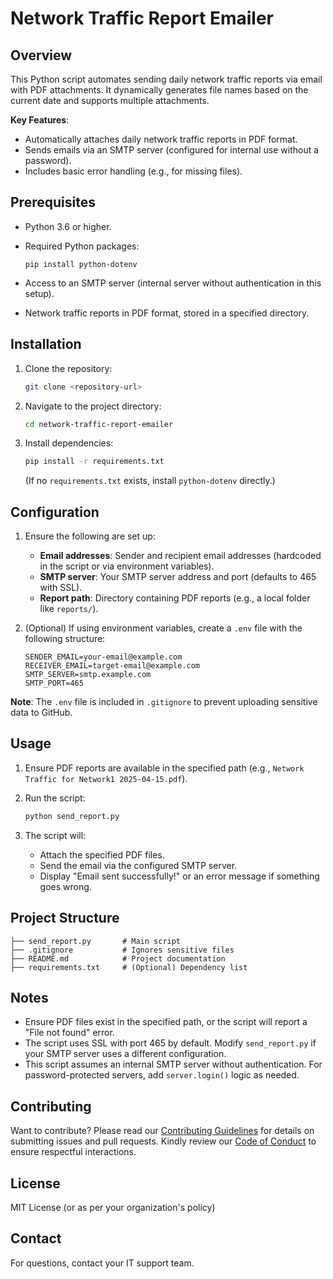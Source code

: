 # Network Traffic Report Emailer

## Overview

This Python script automates sending daily network traffic reports via email with PDF attachments. It dynamically generates file names based on the current date and supports multiple attachments.

**Key Features**:

- Automatically attaches daily network traffic reports in PDF format.
- Sends emails via an SMTP server (configured for internal use without a password).
- Includes basic error handling (e.g., for missing files).

## Prerequisites

- Python 3.6 or higher.

- Required Python packages:

  ```
  pip install python-dotenv
  ```

- Access to an SMTP server (internal server without authentication in this setup).

- Network traffic reports in PDF format, stored in a specified directory.

## Installation

1. Clone the repository:

   ```bash
   git clone <repository-url>
   ```

2. Navigate to the project directory:

   ```bash
   cd network-traffic-report-emailer
   ```

3. Install dependencies:

   ```bash
   pip install -r requirements.txt
   ```

   (If no `requirements.txt` exists, install `python-dotenv` directly.)

## Configuration

1. Ensure the following are set up:

   - **Email addresses**: Sender and recipient email addresses (hardcoded in the script or via environment variables).
   - **SMTP server**: Your SMTP server address and port (defaults to 465 with SSL).
   - **Report path**: Directory containing PDF reports (e.g., a local folder like `reports/`).

2. (Optional) If using environment variables, create a `.env` file with the following structure:

   ```
   SENDER_EMAIL=your-email@example.com
   RECEIVER_EMAIL=target-email@example.com
   SMTP_SERVER=smtp.example.com
   SMTP_PORT=465
   ```

**Note**: The `.env` file is included in `.gitignore` to prevent uploading sensitive data to GitHub.

## Usage

1. Ensure PDF reports are available in the specified path (e.g., `Network Traffic for Network1 2025-04-15.pdf`).

2. Run the script:

   ```bash
   python send_report.py
   ```

3. The script will:

   - Attach the specified PDF files.
   - Send the email via the configured SMTP server.
   - Display "Email sent successfully!" or an error message if something goes wrong.

## Project Structure

```
├── send_report.py       # Main script
├── .gitignore           # Ignores sensitive files
├── README.md            # Project documentation
├── requirements.txt     # (Optional) Dependency list
```

## Notes

- Ensure PDF files exist in the specified path, or the script will report a "File not found" error.
- The script uses SSL with port 465 by default. Modify `send_report.py` if your SMTP server uses a different configuration.
- This script assumes an internal SMTP server without authentication. For password-protected servers, add `server.login()` logic as needed.

## Contributing

Want to contribute? Please read our [Contributing Guidelines](CONTRIBUTING.md) for details on submitting issues and pull requests. Kindly review our [Code of Conduct](CODE_OF_CONDUCT.md) to ensure respectful interactions.

## License

MIT License (or as per your organization's policy)

## Contact

For questions, contact your IT support team.
